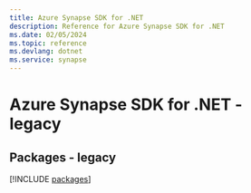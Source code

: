 ```yaml
---
title: Azure Synapse SDK for .NET
description: Reference for Azure Synapse SDK for .NET
ms.date: 02/05/2024
ms.topic: reference
ms.devlang: dotnet
ms.service: synapse
---
```

# Azure Synapse SDK for .NET - legacy
## Packages - legacy
[!INCLUDE [packages](synapse-index.md)]